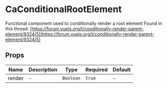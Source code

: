 # CaConditionalRootElement

Functional component used to conditionally render a root element Found in this thread: [https://forum.vuejs.org/t/conditionally-render-parent-element/9324/5](https://forum.vuejs.org/t/conditionally-render-parent-element/9324/5)

## Props

<!-- @vuese:CaConditionalRootElement:props:start -->
|Name|Description|Type|Required|Default|
|---|---|---|---|---|
|render|-|`Boolean`|`true`|-|

<!-- @vuese:CaConditionalRootElement:props:end -->


